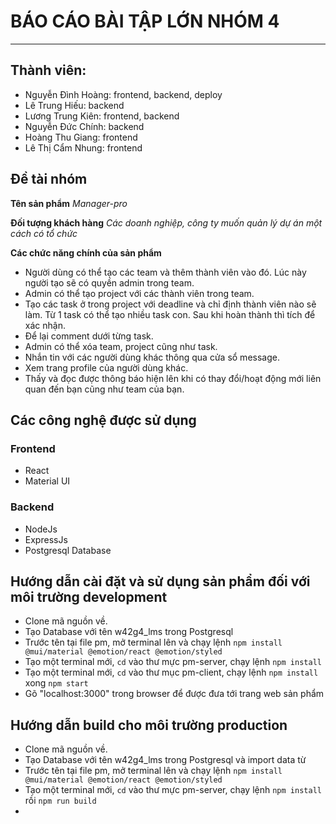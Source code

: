 # BÁO CÁO BÀI TẬP LỚN NHÓM 4

---

## Thành viên:

- Nguyễn Đình Hoàng: frontend, backend, deploy
- Lê Trung Hiếu: backend
- Lương Trung Kiên: frontend, backend
- Nguyễn Đức Chính: backend
- Hoàng Thu Giang: frontend
- Lê Thị Cẩm Nhung: frontend

## Đề tài nhóm

**Tên sản phẩm** _Manager-pro_

**Đối tượng khách hàng** _Các doanh nghiệp, công ty muốn quản lý dự án một cách có tổ chức_

**Các chức năng chính của sản phẩm**
- Người dùng có thể tạo các team và thêm thành viên vào đó. Lúc này người tạo sẽ có quyền admin trong team.
- Admin có thể tạo project với các thành viên trong team.
- Tạo các task ở trong project với deadline và chỉ định thành viên nào sẽ làm. 
Từ 1 task có thể tạo nhiều task con. Sau khi hoàn thành thì tích để xác nhận.
- Để lại comment dưới từng task.
- Admin có thể xóa team, project cũng như task.
- Nhắn tin với các người dùng khác thông qua cửa sổ message.
- Xem trang profile của người dùng khác.
- Thấy và đọc được thông báo hiện lên khi có thay đổi/hoạt động mới liên quan đến bạn cũng như team của bạn.

## Các công nghệ được sử dụng

### Frontend
- React
- Material UI
### Backend
- NodeJs
- ExpressJs
- Postgresql Database

## Hướng dẫn cài đặt và sử dụng sản phẩm đối với môi trường development

- Clone mã nguồn về.
- Tạo Database với tên w42g4_lms trong Postgresql
- Trước tên tại file pm, mở terminal lên và chạy lệnh 
`npm install @mui/material @emotion/react @emotion/styled`
- Tạo một terminal mới, `cd` vào thư mực pm-server,
chạy lệnh `npm install`
- Tạo một terminal mới, `cd` vào thư mục pm-client, 
chạy lệnh `npm install` xong `npm start`
- Gõ "localhost:3000" trong browser để được đưa tới trang web sản phẩm

## Hướng dẫn build cho môi trường production

- Clone mã nguồn về.
- Tạo Database với tên w42g4_lms trong Postgresql và import data từ
- Trước tên tại file pm, mở terminal lên và chạy lệnh 
`npm install @mui/material @emotion/react @emotion/styled`
- Tạo một terminal mới, `cd` vào thư mực pm-server,
chạy lệnh `npm install` rồi `npm run build`
- 
